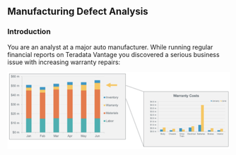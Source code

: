 ## Manufacturing Defect Analysis

### Introduction

You are an analyst at a major auto manufacturer. While running regular financial reports on Teradata Vantage you discovered a serious business issue with increasing warranty repairs:

![png](costs.png)


